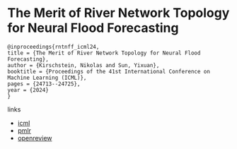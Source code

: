# The Merit of River Network Topology for Neural Flood Forecasting

```
@inproceedings{rntnff_icml24,
title = {The Merit of River Network Topology for Neural Flood Forecasting},
author = {Kirschstein, Nikolas and Sun, Yixuan},
booktitle = {Proceedings of the 41st International Conference on Machine Learning (ICML)},
pages = {24713--24725},
year = {2024}
}
```

links
- [icml](https://icml.cc/Conferences/2024/Schedule?showEvent=34095)
- [pmlr](https://proceedings.mlr.press/v235/kirschstein24a.html)
- [openreview](https://openreview.net/forum?id=QE6iC9s6vU)
